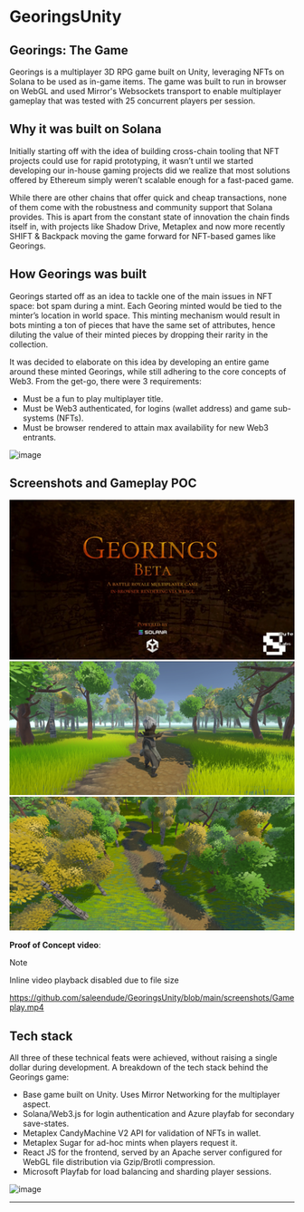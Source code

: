 # GeoringsUnity

## Georings: The Game

Georings is a multiplayer 3D RPG game built on Unity, leveraging NFTs on Solana to be used as in-game items. The game was built to run in browser on WebGL and used Mirror's Websockets transport to enable multiplayer gameplay that was tested with 25 concurrent players per session.

## Why it was built on Solana
Initially starting off with the idea of building cross-chain tooling that NFT projects could use for rapid prototyping, it wasn’t until we started developing our in-house gaming projects did we realize that most solutions offered by Ethereum simply weren’t scalable enough for a fast-paced game.

While there are other chains that offer quick and cheap transactions, none of them come with the robustness and community support that Solana provides. This is apart from the constant state of innovation the chain finds itself in, with projects like Shadow Drive, Metaplex and now more recently SHIFT & Backpack moving the game forward for NFT-based games like Georings.

## How Georings was built
Georings started off as an idea to tackle one of the main issues in NFT space: bot spam during a mint. Each Georing minted would be tied to the minter’s location in world space. This minting mechanism would result in bots minting a ton of pieces that have the same set of attributes, hence diluting the value of their minted pieces by dropping their rarity in the collection.

It was decided to elaborate on this idea by developing an entire game around these minted Georings, while still adhering to the core concepts of Web3. From the get-go, there were 3 requirements:
- Must be a fun to play multiplayer title.
- Must be Web3 authenticated, for logins (wallet address) and game sub-systems (NFTs).
- Must be browser rendered to attain max availability for new Web3 entrants.

![image](https://github.com/saleendude/GeoringsUnity/assets/35657745/6e7e03d7-5669-46c7-84eb-7000e163ab5b)


## Screenshots and Gameplay POC

![Homepage](/screenshots/1.jpg "Homepage")
![Homepage](/screenshots/2.jpg "Homepage")
![Homepage](/screenshots/3.jpg "Homepage")

__Proof of Concept video__:

> [!NOTE]
> Inline video playback disabled due to file size

https://github.com/saleendude/GeoringsUnity/blob/main/screenshots/Gameplay.mp4

## Tech stack

All three of these technical feats were achieved, without raising a single dollar during development. 
A breakdown of the tech stack behind the Georings game:
- Base game built on Unity. Uses Mirror Networking for the multiplayer aspect.
- Solana/Web3.js for login authentication and Azure playfab for secondary save-states.
- Metaplex CandyMachine V2 API for validation of NFTs in wallet.
- Metaplex Sugar for ad-hoc mints when players request it.
- React JS for the frontend, served by an Apache server configured for WebGL file distribution via Gzip/Brotli compression.
- Microsoft Playfab for load balancing and sharding player sessions.

![image](https://github.com/saleendude/GeoringsUnity/assets/35657745/eb9d78b4-c5a3-4d35-858c-a70029748401)

--- 
